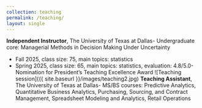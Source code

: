```yaml
---
collection: teaching
permalink: /teaching/
layout: single
---
```


**Independent Instructor**, The University of Texas at Dallas- Undergraduate core: Managerial Methods in Decision Making Under Uncertainty
- Fall 2025, class size: 75, main topics: statistics
- Spring 2025, class size: 65, main topics: statistics, evaluation: 4.8/5.0- Nomination for President’s Teaching Excellence Award
![Teaching session]({{ site.baseurl }}/images/teaching2.jpg)
**Teaching Assistant**, The University of Texas at Dallas- MS/BS courses: Predictive Analytics, Quantitative Business Analytics, Purchasing, Sourcing, and Contract Management, Spreadsheet Modeling and Analytics, Retail Operations
